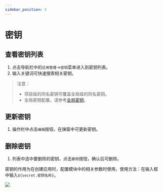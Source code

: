```yaml
---
sidebar_position: 3
---
```



# 密钥

## 查看密钥列表

1. 点击导航栏中的`应用管理`->`密钥`菜单进入到密钥列表。
2. 输入关键词可快速搜索相关密钥。

> 注意：
>
> - 项目级的同名密钥可覆盖全局级的同名密钥。
> - 全局密钥配置，请参考[全局密钥](/operation/secret)。

## 更新密钥

1. 操作栏中点击`编辑`按钮，在弹窗中可更新密钥。

## 删除密钥

1. 列表中选中要删除的密钥，点击`删除`按钮，确认后可删除。

密钥的作用为在创建应用时，配置模块中的相关参数时使用，使用方法：在输入框中输入`${secret.密钥名称}`。

![](/img/config-secret.png)
